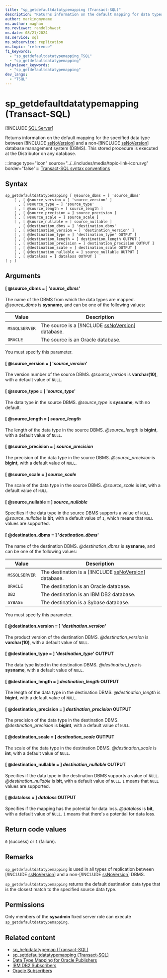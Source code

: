 ```yaml
---
title: "sp_getdefaultdatatypemapping (Transact-SQL)"
description: "Returns information on the default mapping for data types between SQL Server and a non-SQL Server DBMS."
author: markingmyname
ms.author: maghan
ms.reviewer: randolphwest
ms.date: 08/21/2024
ms.service: sql
ms.subservice: replication
ms.topic: "reference"
f1_keywords:
  - "sp_getdefaultdatatypemapping_TSQL"
  - "sp_getdefaultdatatypemapping"
helpviewer_keywords:
  - "sp_getdefaultdatatypemapping"
dev_langs:
  - "TSQL"
---
```

# sp_getdefaultdatatypemapping (Transact-SQL)

[!INCLUDE [SQL Server](../../includes/applies-to-version/sqlserver.md)]

Returns information on the default mapping for the specified data type between [!INCLUDE [ssNoVersion](../../includes/ssnoversion-md.md)] and a non-[!INCLUDE [ssNoVersion](../../includes/ssnoversion-md.md)] database management system (DBMS). This stored procedure is executed at the Distributor on any database.

:::image type="icon" source="../../includes/media/topic-link-icon.svg" border="false"::: [Transact-SQL syntax conventions](../../t-sql/language-elements/transact-sql-syntax-conventions-transact-sql.md)

## Syntax

```syntaxsql
sp_getdefaultdatatypemapping [ @source_dbms = ] 'source_dbms'
    [ , [ @source_version = ] 'source_version' ]
      , [ @source_type = ] 'source_type'
    [ , [ @source_length = ] source_length ]
    [ , [ @source_precision = ] source_precision ]
    [ , [ @source_scale = ] source_scale ]
    [ , [ @source_nullable = ] source_nullable ]
      , [ @destination_dbms = ] 'destination_dbms'
    [ , [ @destination_version = ] 'destination_version' ]
    [ , [ @destination_type = ] 'destination_type' OUTPUT ]
    [ , [ @destination_length = ] destination_length OUTPUT ]
    [ , [ @destination_precision = ] destination_precision OUTPUT ]
    [ , [ @destination_scale = ] destination_scale OUTPUT ]
    [ , [ @destination_nullable = ] source_nullable OUTPUT ]
    [ , [ @dataloss = ] dataloss OUTPUT ]
[ ; ]
```

## Arguments

#### [ @source_dbms = ] '*source_dbms*'

The name of the DBMS from which the data types are mapped. *@source_dbms* is **sysname**, and can be one of the following values:

| Value | Description |
| --- | --- |
| `MSSQLSERVER` | The source is a [!INCLUDE [ssNoVersion](../../includes/ssnoversion-md.md)] database. |
| `ORACLE` | The source is an Oracle database. |

You must specify this parameter.

#### [ @source_version = ] '*source_version*'

The version number of the source DBMS. *@source_version* is **varchar(10)**, with a default value of `NULL`.

#### [ @source_type = ] '*source_type*'

The data type in the source DBMS. *@source_type* is **sysname**, with no default.

#### [ @source_length = ] *source_length*

The length of the data type in the source DBMS. *@source_length* is **bigint**, with a default value of `NULL`.

#### [ @source_precision = ] *source_precision*

The precision of the data type in the source DBMS. *@source_precision* is **bigint**, with a default value of `NULL`.

#### [ @source_scale = ] *source_scale*

The scale of the data type in the source DBMS. *@source_scale* is **int**, with a default value of `NULL`.

#### [ @source_nullable = ] *source_nullable*

Specifies if the data type in the source DBMS supports a value of `NULL`. *@source_nullable* is **bit**, with a default value of `1`, which means that `NULL` values are supported.

#### [ @destination_dbms = ] '*destination_dbms*'

The name of the destination DBMS. *@destination_dbms* is **sysname**, and can be one of the following values:

| Value | Description |
| --- | --- |
| `MSSQLSERVER` | The destination is a [!INCLUDE [ssNoVersion](../../includes/ssnoversion-md.md)] database. |
| `ORACLE` | The destination is an Oracle database. |
| `DB2` | The destination is an IBM DB2 database. |
| `SYBASE` | The destination is a Sybase database. |

You must specify this parameter.

#### [ @destination_version = ] '*destination_version*'

The product version of the destination DBMS. *@destination_version* is **varchar(10)**, with a default value of `NULL`.

#### [ @destination_type = ] '*destination_type*' OUTPUT

The data type listed in the destination DBMS. *@destination_type* is **sysname**, with a default value of `NULL`.

#### [ @destination_length = ] *destination_length* OUTPUT

The length of the data type in the destination DBMS. *@destination_length* is **bigint**, with a default value of `NULL`.

#### [ @destination_precision = ] *destination_precision* OUTPUT

The precision of the data type in the destination DBMS. *@destination_precision* is **bigint**, with a default value of `NULL`.

#### [ @destination_scale = ] *destination_scale* OUTPUT

The scale of the data type in the destination DBMS. *@destination_scale* is **int**, with a default value of `NULL`.

#### [ @destination_nullable = ] *destination_nullable* OUTPUT

Specifies if the data type in the destination DBMS supports a value of `NULL`. *@destination_nullable* is **bit**, with a default value of `NULL`. `1` means that `NULL` values are supported.

#### [ @dataloss = ] *dataloss* OUTPUT

Specifies if the mapping has the potential for data loss. *@dataloss* is **bit**, with a default value of `NULL`. `1` means that there's a potential for data loss.

## Return code values

`0` (success) or `1` (failure).

## Remarks

`sp_getdefaultdatatypemapping` is used in all types of replication between [!INCLUDE [ssNoVersion](../../includes/ssnoversion-md.md)] and a non-[!INCLUDE [ssNoVersion](../../includes/ssnoversion-md.md)] DBMS.

`sp_getdefaultdatatypemapping` returns the default destination data type that is the closest match to the specified source data type.

## Permissions

Only members of the **sysadmin** fixed server role can execute `sp_getdefaultdatatypemapping`.

## Related content

- [sp_helpdatatypemap (Transact-SQL)](sp-helpdatatypemap-transact-sql.md)
- [sp_setdefaultdatatypemapping (Transact-SQL)](sp-setdefaultdatatypemapping-transact-sql.md)
- [Data Type Mapping for Oracle Publishers](../replication/non-sql/data-type-mapping-for-oracle-publishers.md)
- [IBM DB2 Subscribers](../replication/non-sql/ibm-db2-subscribers.md)
- [Oracle Subscribers](../replication/non-sql/oracle-subscribers.md)
